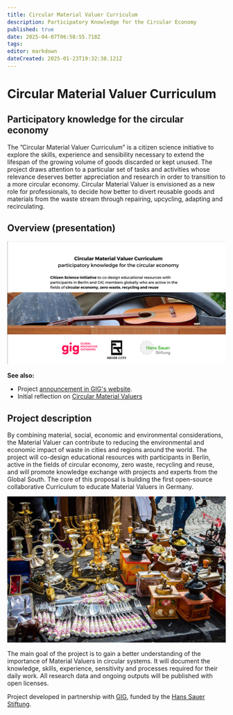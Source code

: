 ```yaml
---
title: Circular Material Valuer Curriculum
description: Participatory Knowledge for the Circular Economy
published: true
date: 2025-04-07T06:58:55.718Z
tags: 
editor: markdown
dateCreated: 2025-01-23T19:32:30.121Z
---
```


# Circular Material Valuer Curriculum

## Participatory knowledge for the circular economy

The ”Circular Material Valuer Curriculum” is a citizen science initiative to explore the skills, experience and sensibility necessary to extend the lifespan of the growing volume of goods discarded or kept unused. The project draws attention to a particular set of tasks and activities whose relevance deserves better appreciation and research in order to transition to a more circular economy. Circular Material Valuer is envisioned as a new role for professionals, to decide how better to divert reusable goods and materials from the waste stream through repairing, upcycling, adapting and recirculating.

## Overview (presentation)

[![overview_cover.png](/overview_cover.png)](https://www.canva.com/design/DAGgOXQig8k/_PdFD1y97FjMYelqdZFRxQ/view?utm_content=DAGgOXQig8k&utm_campaign=designshare&utm_medium=link2&utm_source=uniquelinks&utlId=h056934dfe6)

**See also:**

- Project [announcement in GIG's website](https://globalinnovationgathering.org/2025/02/26/circular-material-valuer-curriculum-participatory-knowledge-for-the-circular-economy/).
- Initial reflection on [Circular Material Valuers](https://is.efeefe.me/stuff/fbr/circular-material-valuers)

## Project description

By combining material, social, economic and environmental considerations, the Material Valuer can contribute to reducing the environmental and economic impact of waste in cities and regions around the world. The project will co-design educational resources with participants in Berlin, active in the fields of circular economy, zero waste, recycling and reuse, and will promote knowledge exchange with projects and experts from the Global South. The core of this proposal is building the first open-source collaborative Curriculum to educate Material Valuers in Germany.

![flea-market-2759041_1280.jpg](/flea-market-2759041_1280.jpg)

The main goal of the project is to gain a better understanding of the importance of Material Valuers in circular systems. It will document the knowledge, skills, experience, sensitivity and processes required for their daily work. All research data and ongoing outputs will be published with open licenses.

Project developed in partnership with [GIG](https://globalinnovationgathering.org/), funded by the [Hans Sauer Stiftung](https://www.hanssauerstiftung.de/).
